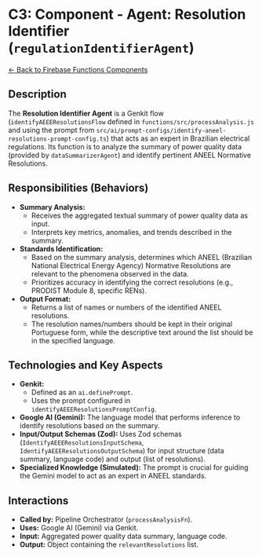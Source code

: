 
# C3: Component - Agent: Resolution Identifier (`regulationIdentifierAgent`)

[<- Back to Firebase Functions Components](./../03-firebase-functions-components.md)

## Description

The **Resolution Identifier Agent** is a Genkit flow (`identifyAEEEResolutionsFlow` defined in `functions/src/processAnalysis.js` and using the prompt from `src/ai/prompt-configs/identify-aneel-resolutions-prompt-config.ts`) that acts as an expert in Brazilian electrical regulations. Its function is to analyze the summary of power quality data (provided by `dataSummarizerAgent`) and identify pertinent ANEEL Normative Resolutions.

## Responsibilities (Behaviors)

*   **Summary Analysis:**
    *   Receives the aggregated textual summary of power quality data as input.
    *   Interprets key metrics, anomalies, and trends described in the summary.
*   **Standards Identification:**
    *   Based on the summary analysis, determines which ANEEL (Brazilian National Electrical Energy Agency) Normative Resolutions are relevant to the phenomena observed in the data.
    *   Prioritizes accuracy in identifying the correct resolutions (e.g., PRODIST Module 8, specific RENs).
*   **Output Format:**
    *   Returns a list of names or numbers of the identified ANEEL resolutions.
    *   The resolution names/numbers should be kept in their original Portuguese form, while the descriptive text around the list should be in the specified language.

## Technologies and Key Aspects

*   **Genkit:**
    *   Defined as an `ai.definePrompt`.
    *   Uses the prompt configured in `identifyAEEEResolutionsPromptConfig`.
*   **Google AI (Gemini):** The language model that performs inference to identify resolutions based on the summary.
*   **Input/Output Schemas (Zod):** Uses Zod schemas (`IdentifyAEEEResolutionsInputSchema`, `IdentifyAEEEResolutionsOutputSchema`) for input structure (data summary, language code) and output (list of resolutions).
*   **Specialized Knowledge (Simulated):** The prompt is crucial for guiding the Gemini model to act as an expert in ANEEL standards.

## Interactions

*   **Called by:** Pipeline Orchestrator (`processAnalysisFn`).
*   **Uses:** Google AI (Gemini) via Genkit.
*   **Input:** Aggregated power quality data summary, language code.
*   **Output:** Object containing the `relevantResolutions` list.

    